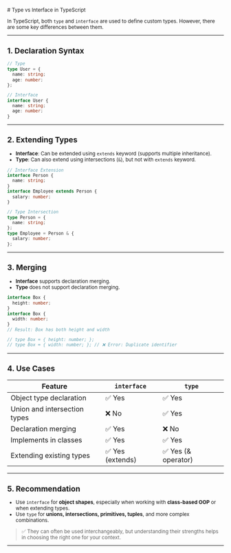 <small>
    # Type vs Interface in TypeScript

In TypeScript, both `type` and `interface` are used to define custom types. However, there are some key differences between them.

---

## 1. **Declaration Syntax**

```ts
// Type
type User = {
  name: string;
  age: number;
};

// Interface
interface User {
  name: string;
  age: number;
}
```

---

## 2. **Extending Types**

* **Interface**: Can be extended using `extends` keyword (supports multiple inheritance).
* **Type**: Can also extend using intersections (`&`), but not with `extends` keyword.

```ts
// Interface Extension
interface Person {
  name: string;
}
interface Employee extends Person {
  salary: number;
}

// Type Intersection
type Person = {
  name: string;
};
type Employee = Person & {
  salary: number;
};
```

---

## 3. **Merging**

* **Interface** supports declaration merging.
* **Type** does not support declaration merging.

```ts
interface Box {
  height: number;
}
interface Box {
  width: number;
}
// Result: Box has both height and width

// type Box = { height: number; };
// type Box = { width: number; }; // ❌ Error: Duplicate identifier
```

---

## 4. **Use Cases**

| Feature                      | `interface`     | `type`             |
| ---------------------------- | --------------- | ------------------ |
| Object type declaration      | ✅ Yes           | ✅ Yes              |
| Union and intersection types | ❌ No            | ✅ Yes              |
| Declaration merging          | ✅ Yes           | ❌ No               |
| Implements in classes        | ✅ Yes           | ✅ Yes              |
| Extending existing types     | ✅ Yes (extends) | ✅ Yes (& operator) |

---

## 5. **Recommendation**

* Use `interface` for **object shapes**, especially when working with **class-based OOP** or when extending types.
* Use `type` for **unions, intersections, primitives, tuples**, and more complex combinations.

> ✅ They can often be used interchangeably, but understanding their strengths helps in choosing the right one for your context.

---

</small>